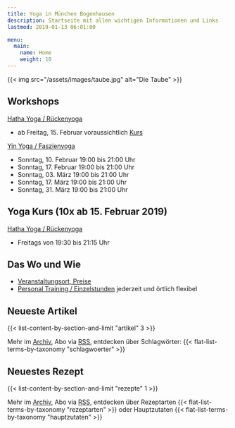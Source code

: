 ```yaml
---
title: Yoga in München Bogenhausen
description: Startseite mit allen wichtigen Informationen und Links
lastmod: 2019-01-13 06:01:00

menu:
  main:
    name: Home
    weight: 10
---
```

{{< img src="/assets/images/taube.jpg" alt="Die Taube" >}}


## Workshops

[Hatha Yoga / Rückenyoga][6]

- ab Freitag, 15. Februar voraussichtlich [Kurs][3]

[Yin Yoga / Faszienyoga][7]

- Sonntag, 10. Februar 19:00 bis 21:00 Uhr
- Sonntag, 17. Februar 19:00 bis 21:00 Uhr
- Sonntag, 03. März 19:00 bis 21:00 Uhr
- Sonntag, 17. März 19:00 bis 21:00 Uhr
- Sonntag, 31. März 19:00 bis 21:00 Uhr

## Yoga Kurs (10x ab 15. Februar 2019)

[Hatha Yoga / Rückenyoga][3]

- Freitags von 19:30 bis 21:15 Uhr


[2]: /kurse/#yinyoga
[3]: /kurse/#rueckenyoga


[6]: /workshops/#rueckenyogaworkshop
[7]: /workshops/#yinyogaworkshop


## Das Wo und Wie

- [Veranstaltungsort, Preise][9]
- [Personal Training / Einzelstunden][1] jederzeit und örtlich flexibel

[9]: /workshops/#konditionen
[1]: /personal-training


## Neueste Artikel

{{< list-content-by-section-and-limit "artikel" 3 >}}

Mehr im [Archiv][10], Abo via [RSS][11], entdecken über Schlagwörter: {{< flat-list-terms-by-taxonomy "schlagwoerter" >}}

[10]: /artikel/
[11]: /artikel/index.xml


## Neuestes Rezept

{{< list-content-by-section-and-limit "rezepte" 1 >}}

Mehr im [Archiv][12], Abo via [RSS][13], entdecken über Rezeptarten {{< flat-list-terms-by-taxonomy "rezeptarten" >}} oder Hauptzutaten {{< flat-list-terms-by-taxonomy "hauptzutaten" >}}

[12]: /rezepte/
[13]: /rezepte/index.xml
